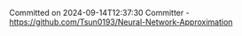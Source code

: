 Committed on 2024-09-14T12:37:30 
Committer - https://github.com/Tsun0193/Neural-Network-Approximation